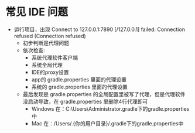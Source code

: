 # 常见 IDE 问题

- 运行项目，出现 Connect to 127.0.0.1:7890 [/127.0.0.1] failed: Connection refused (Connection refused)
  - 初步判断是代理问题
  - 依次检查: 
    - 系统代理软件客户端
    - 系统全局代理
    - IDE的proxy设置
    - app的 gradle.properties 里面的代理设置
    - 系统的 gradle.properties 里面的代理设置
  - 最后发现是 gradle.properties 的全局配置里被写了代理，但是代理软件没启动导致，在 gradle.properties 里删除4行代理即可
    - Windows 在：C:\Users\Administrator.gradle下的gradle.properties中
    - Mac 在：/Users/.{你的用户目录}/.gradle下的gradle.properties中
